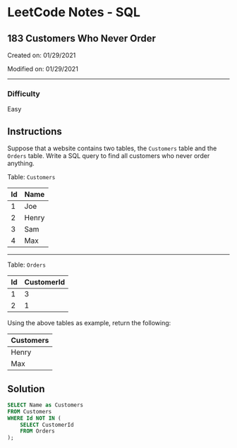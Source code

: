 # LeetCode Notes - SQL

## 183 Customers Who Never Order

Created on: 01/29/2021

Modified on: 01/29/2021

---

### Difficulty

Easy

## Instructions

Suppose that a website contains two tables, the `Customers` table and the `Orders` table. Write a SQL query to find all customers who never order anything.

Table: `Customers`

| Id | Name      |
| -- | --------- |
| 1  | Joe       |
| 2  | Henry     |
| 3  | Sam       |
| 4  | Max       |

---

Table: `Orders`

| Id | CustomerId |
| -- | ---------- |
| 1  | 3          |
| 2  | 1          |

Using the above tables as example, return the following: 

| Customers |
| --------- |
| Henry     |
| Max       |

## Solution

``` sql
SELECT Name as Customers
FROM Customers
WHERE Id NOT IN (
    SELECT CustomerId
    FROM Orders
);
```